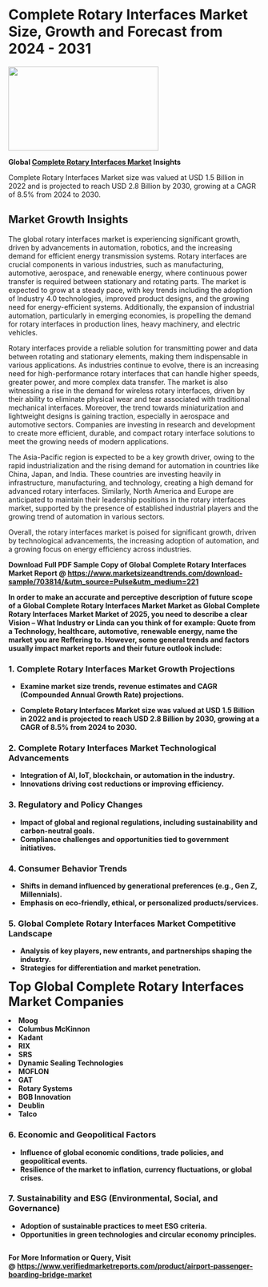 <H1>Complete Rotary Interfaces Market Size, Growth and Forecast from 2024 - 2031</H1><img class="aligncenter size-medium wp-image-584254" src="https://thirdeyenews.in/wp-content/uploads/2024/09/Global-Market-Research-300x168.jpeg" alt="" width="300" height="168" /><p><strong>Global&nbsp;<a href="https://www.marketsizeandtrends.com/download-sample/703814/&amp;utm_source=Pulse&amp;utm_medium=221">Complete Rotary Interfaces Market</a> Insights</strong></p><p>Complete Rotary Interfaces Market size was valued at USD 1.5 Billion in 2022 and is projected to reach USD 2.8 Billion by 2030, growing at a CAGR of 8.5% from 2024 to 2030.</p><p><h2>Market Growth Insights</h2> <p>The global rotary interfaces market is experiencing significant growth, driven by advancements in automation, robotics, and the increasing demand for efficient energy transmission systems. Rotary interfaces are crucial components in various industries, such as manufacturing, automotive, aerospace, and renewable energy, where continuous power transfer is required between stationary and rotating parts. The market is expected to grow at a steady pace, with key trends including the adoption of Industry 4.0 technologies, improved product designs, and the growing need for energy-efficient systems. Additionally, the expansion of industrial automation, particularly in emerging economies, is propelling the demand for rotary interfaces in production lines, heavy machinery, and electric vehicles.</p> <p><strong></strong></p> <p>Rotary interfaces provide a reliable solution for transmitting power and data between rotating and stationary elements, making them indispensable in various applications. As industries continue to evolve, there is an increasing need for high-performance rotary interfaces that can handle higher speeds, greater power, and more complex data transfer. The market is also witnessing a rise in the demand for wireless rotary interfaces, driven by their ability to eliminate physical wear and tear associated with traditional mechanical interfaces. Moreover, the trend towards miniaturization and lightweight designs is gaining traction, especially in aerospace and automotive sectors. Companies are investing in research and development to create more efficient, durable, and compact rotary interface solutions to meet the growing needs of modern applications.</p> <p>The Asia-Pacific region is expected to be a key growth driver, owing to the rapid industrialization and the rising demand for automation in countries like China, Japan, and India. These countries are investing heavily in infrastructure, manufacturing, and technology, creating a high demand for advanced rotary interfaces. Similarly, North America and Europe are anticipated to maintain their leadership positions in the rotary interfaces market, supported by the presence of established industrial players and the growing trend of automation in various sectors.</p> <p>Overall, the rotary interfaces market is poised for significant growth, driven by technological advancements, the increasing adoption of automation, and a growing focus on energy efficiency across industries.</p> <p><strong></p><p><span class=""><strong>Download Full PDF Sample Copy of Global Complete Rotary Interfaces Market Report</strong> @ <a href="https://www.marketsizeandtrends.com/download-sample/703814/&amp;utm_source=Pulse&amp;utm_medium=221" target="_blank">https://www.marketsizeandtrends.com/download-sample/703814/&amp;utm_source=Pulse&amp;utm_medium=221</a></span></p><p>In order to make an accurate and perceptive description of future scope of a Global&nbsp;Complete Rotary Interfaces Market Market as Global&nbsp;Complete Rotary Interfaces Market Market of 2025, you need to describe a clear Vision &ndash; What Industry or Linda can you think of for example: Quote from a Technology, healthcare, automotive, renewable energy, name the market you are Reffering to. However, some general trends and factors usually impact market reports and their future outlook include:</p><h3>1.&nbsp;<strong>Complete Rotary Interfaces Market Growth Projections</strong></h3><ul><li>Examine market size trends, revenue estimates and CAGR (Compounded Annual Growth Rate) projections.</li><li><p>Complete Rotary Interfaces Market size was valued at USD 1.5 Billion in 2022 and is projected to reach USD 2.8 Billion by 2030, growing at a CAGR of 8.5% from 2024 to 2030.</p></li></ul><h3>2.&nbsp;<strong>Complete Rotary Interfaces Market Technological Advancements</strong></h3><ul><li>Integration of AI, IoT, blockchain, or automation in the industry.</li><li>Innovations driving cost reductions or improving efficiency.</li></ul><h3>3.&nbsp;<strong>Regulatory and Policy Changes</strong></h3><ul><li>Impact of global and regional regulations, including sustainability and carbon-neutral goals.</li><li>Compliance challenges and opportunities tied to government initiatives.</li></ul><h3>4.&nbsp;<strong>Consumer Behavior Trends</strong></h3><ul><li>Shifts in demand influenced by generational preferences (e.g., Gen Z, Millennials).</li><li>Emphasis on eco-friendly, ethical, or personalized products/services.</li></ul><h3>5.&nbsp;<strong>Global Complete Rotary Interfaces Market Competitive Landscape</strong></h3><ul><li>Analysis of key players, new entrants, and partnerships shaping the industry.</li><li>Strategies for differentiation and market penetration.</li></ul><p data-pm-slice="1 1 []"><span style="color: inherit; font-family: inherit; font-size: 25px;">Top Global Complete Rotary Interfaces Market Companies</span></p><div class="" data-test-id=""><p><li>Moog</li><li> Columbus McKinnon</li><li> Kadant</li><li> RIX</li><li> SRS</li><li> Dynamic Sealing Technologies</li><li> MOFLON</li><li> GAT</li><li> Rotary Systems</li><li> BGB Innovation</li><li> Deublin</li><li> Talco</li></p></div><h3>6.&nbsp;<strong>Economic and Geopolitical Factors</strong></h3><ul><li>Influence of global economic conditions, trade policies, and geopolitical events.</li><li>Resilience of the market to inflation, currency fluctuations, or global crises.</li></ul><h3>7.&nbsp;<strong>Sustainability and ESG (Environmental, Social, and Governance)</strong></h3><ul><li>Adoption of sustainable practices to meet ESG criteria.</li><li>Opportunities in green technologies and circular economy principles.</li></ul><h2><strong style="font-size: 14px;">For More Information or Query, Visit @&nbsp;</strong><a style="background-color: #ffffff; font-size: 14px;" href="https://www.marketsizeandtrends.com/report/complete-rotary-interfaces-market/" target="_blank">https://www.verifiedmarketreports.com/product/airport-passenger-boarding-bridge-market</a></h2>
